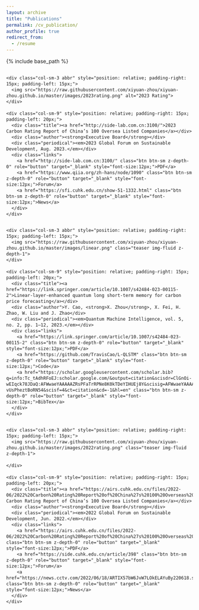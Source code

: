 ```yaml
---
layout: archive
title: "Publications"
permalink: /cv_publication/
author_profile: true
redirect_from:
  - /resume
---
```


{% include base_path %}

<style>
  /* 去除列表项的标号圆点 */
  li {
    list-style-type: none;
  }
</style>

<li>
  <div class="pub-row" style="display: flex; align-items: center;">

    <div class="col-sm-3 abbr" style="position: relative; padding-right: 15px; padding-left: 15px;">
      <img src="https://raw.githubusercontent.com/xiyuan-zhou/xiyuan-zhou.github.io/master/images/2023rating.png" alt="2023 Rating">
    </div>

    <div class="col-sm-9" style="position: relative; padding-right: 15px; padding-left: 20px;">
      <div class="title"><a href="http://side-lab.com.cn:3100/">2023 Carbon Rating Report of China’s 100 Oversea Listed Companies</a></div>
      <div class="author"><strong>Executive Board</strong></div>
      <div class="periodical"><em>2023 Global Forum on Sustainable Development, Aug. 2023.</em></div>
      <div class="links">
        <a href="http://side-lab.com.cn:3100/" class="btn btn-sm z-depth-0" role="button" target="_blank" style="font-size:12px;">PDF</a>
        <a href="https://www.qiia.org/zh-hans/node/1090" class="btn btn-sm z-depth-0" role="button" target="_blank" style="font-size:12px;">Forum</a>
        <a href="https://sfi.cuhk.edu.cn/show-51-1332.html" class="btn btn-sm z-depth-0" role="button" target="_blank" style="font-size:12px;">News</a>
      </div>
    </div>
  </div>
</li>



<li>
  <div class="pub-row" style="display: flex; align-items: center;">

    <div class="col-sm-3 abbr" style="position: relative; padding-right: 15px; padding-left: 15px;">
      <img src="https://raw.githubusercontent.com/xiyuan-zhou/xiyuan-zhou.github.io/master/images/linear.png" class="teaser img-fluid z-depth-1">
    </div>

    <div class="col-sm-9" style="position: relative; padding-right: 15px; padding-left: 20px;">
      <div class="title"><a href="https://link.springer.com/article/10.1007/s42484-023-00115-2">Linear-layer-enhanced quantum long short-term memory for carbon price forecasting</a></div>
      <div class="author">Y. Cao, <strong>X. Zhou</strong>, X. Fei, H. Zhao, W. Liu and J. Zhao</div>
      <div class="periodical"><em>Quantum Machine Intelligence, vol. 5, no. 2, pp. 1–12, 2023.</em></div>
      <div class="links">
        <a href="https://link.springer.com/article/10.1007/s42484-023-00115-2" class="btn btn-sm z-depth-0" role="button" target="_blank" style="font-size:12px;">PDF</a>
        <a href="https://github.com/TravisCao/L-QLSTM" class="btn btn-sm z-depth-0" role="button" target="_blank" style="font-size:12px;">Code</a>
        <a href="https://scholar.googleusercontent.com/scholar.bib?q=info:Tc_tAdhRFoEJ:scholar.google.com/&output=citation&scisdr=ClGnOi-wEIqck78JDaQ:AFWwaeYAAAAAZRsPFaTrRPNe8K0kTDeYIHUEj8Y&scisig=AFWwaeYAAAAAZRsPFe8_iZM9-vUsPheztBoRN54&scisf=4&ct=citation&cd=-1&hl=en" class="btn btn-sm z-depth-0" role="button" target="_blank" style="font-size:12px;">BibTex</a>
      </div>
    </div>
  </div>
</li>

<li>
  <div class="pub-row" style="display: flex; align-items: center;">
  
    <div class="col-sm-3 abbr" style="position: relative; padding-right: 15px; padding-left: 15px;">
      <img src="https://raw.githubusercontent.com/xiyuan-zhou/xiyuan-zhou.github.io/master/images/2022rating.png" class="teaser img-fluid z-depth-1">
  
    </div>
  
    <div class="col-sm-9" style="position: relative; padding-right: 15px; padding-left: 20px;">
      <div class="title"><a href="https://airs.cuhk.edu.cn/files/2022-06/2022%20Carbon%20Rating%20Report%20of%20China%27s%20100%20Overseas%20Listed%20Companies_0.pdf">2022 Carbon Rating Report of China’s 100 Oversea Listed Companies</a></div>
      <div class="author"><strong>Executive Board</strong></div>
      <div class="periodical"><em>2022 Global Forum on Sustainable Development, Jun. 2022.</em></div>
      <div class="links">
        <a href="https://airs.cuhk.edu.cn/files/2022-06/2022%20Carbon%20Rating%20Report%20of%20China%27s%20100%20Overseas%20Listed%20Companies_0.pdf" class="btn btn-sm z-depth-0" role="button" target="_blank" style="font-size:12px;">PDF</a>
        <a href="https://side.cuhk.edu.cn/article/398" class="btn btn-sm z-depth-0" role="button" target="_blank" style="font-size:12px;">Forum</a>
        <a href="https://news.cctv.com/2022/06/18/ARTIX57bW6JvW7LOkELAYuBy220618.shtml" class="btn btn-sm z-depth-0" role="button" target="_blank" style="font-size:12px;">News</a>
      </div>
    </div>
  </div>
<li>  
  
